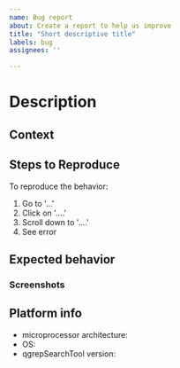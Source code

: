 ```yaml
---
name: Bug report
about: Create a report to help us improve
title: "Short descriptive title"
labels: bug
assignees: ''

---
```


# Description #
<!-- Describe the bug. A clear and concise description of what the bug is. -->

## Context ##
<!-- Add any context about the problem here. -->

## Steps to Reproduce ##
<!-- It is important to let developer know how to replicate the problem without re-reading the description -->
To reproduce the behavior:
1. Go to '...'
2. Click on '....'
3. Scroll down to '....'
4. See error

## Expected behavior ##
<!-- A clear and concise description of what you expected to happen. If you think it would help, provide a modified screenshot. -->

### Screenshots ###
<!-- If applicable, add screenshots to help explain your problem.
It would be best if you could show what was expected or highlight the problem. -->

## Platform info ##
<!-- please complete the following information -->

  * microprocessor architecture: <!-- e.g. x86 or x64 -->
  * OS: <!-- e.g. Win 10 -->
  * qgrepSearchTool version: <!-- e.g. v1.0 -->
